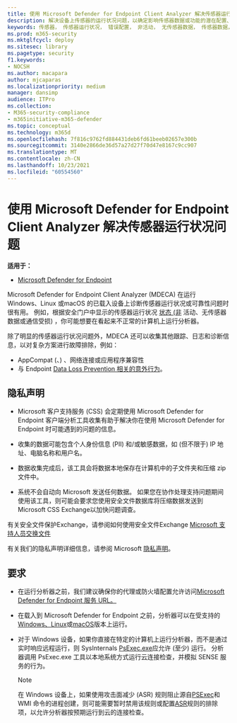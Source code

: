 ```yaml
---
title: 使用 Microsoft Defender for Endpoint Client Analyzer 解决传感器运行状况问题
description: 解决设备上传感器的运行状况问题，以确定影响传感器数据或功能的潜在配置、环境、连接或遥测问题。
keywords: 传感器， 传感器运行状况， 错误配置， 非活动， 无传感器数据， 传感器数据， 通信受损， 通信
ms.prod: m365-security
ms.mktglfcycl: deploy
ms.sitesec: library
ms.pagetype: security
f1.keywords:
- NOCSH
ms.author: macapara
author: mjcaparas
ms.localizationpriority: medium
manager: dansimp
audience: ITPro
ms.collection:
- M365-security-compliance
- m365initiative-m365-defender
ms.topic: conceptual
ms.technology: m365d
ms.openlocfilehash: 7f816c9762fd884431deb6fd61beeb02657e300b
ms.sourcegitcommit: 3140e2866de36d57a27d27f70d47e8167c9cc907
ms.translationtype: MT
ms.contentlocale: zh-CN
ms.lasthandoff: 10/23/2021
ms.locfileid: "60554560"
---
```

# <a name="troubleshoot-sensor-health-using-microsoft-defender-for-endpoint-client-analyzer"></a>使用 Microsoft Defender for Endpoint Client Analyzer 解决传感器运行状况问题

**适用于：**
- [Microsoft Defender for Endpoint](https://go.microsoft.com/fwlink/p/?linkid=2146631)

Microsoft Defender for Endpoint Client Analyzer (MDECA) 在运行 Windows、Linux 或[](/microsoft-365/security/defender-endpoint/onboard-configure)macOS 的已载入设备上诊断传感器运行状况或可靠性问题时很有用。 例如，根据安全门户中显示的传感器运行状况 [状态 (非](/microsoft-365/security/defender-endpoint/fix-unhealthy-sensors) 活动、无传感器数据或通信受损) ，你可能想要在看起来不正常的计算机上运行分析器。

除了明显的传感器运行状况问题外，MDECA 还可以收集其他跟踪、日志和诊断信息，以对复杂方案进行故障排除，例如：

- AppCompat (、) 、网络连接或应用程序兼容性
- 与 Endpoint [Data Loss Prevention 相关的意外行为](/microsoft-365/compliance/endpoint-dlp-learn-about)。

## <a name="privacy-notice"></a>隐私声明

- Microsoft 客户支持服务 (CSS) 会定期使用 Microsoft Defender for Endpoint 客户端分析工具收集有助于解决你在使用 Microsoft Defender for Endpoint 时可能遇到的问题的信息。

- 收集的数据可能包含个人身份信息 (PII) 和/或敏感数据，如 (但不限于) IP 地址、电脑名称和用户名。

- 数据收集完成后，该工具会将数据本地保存在计算机中的子文件夹和压缩 zip 文件中。

- 系统不会自动向 Microsoft 发送任何数据。 如果您在协作处理支持问题期间使用该工具，则可能会要求您使用安全文件数据库将压缩数据发送到 Microsoft CSS Exchange以加快问题调查。

有关安全文件保护Exchange，请参阅如何使用安全文件Exchange [Microsoft 支持人员交换文件](/troubleshoot/azure/general/secure-file-exchange-transfer-files)

有关我们的隐私声明详细信息，请参阅 Microsoft [隐私声明](https://privacy.microsoft.com/privacystatement)。

## <a name="requirements"></a>要求

- 在运行分析器之前，我们建议确保你的代理或防火墙配置允许访问[Microsoft Defender for Endpoint 服务 URL。](configure-proxy-internet.md#enable-access-to-microsoft-defender-for-endpoint-service-urls-in-the-proxy-server)

- 在载入到 Microsoft Defender for [](minimum-requirements.md#supported-windows-versions)Endpoint 之前，分析器可以在受支持的[Windows、Linux](microsoft-defender-endpoint-linux.md#system-requirements)或[macOS](microsoft-defender-endpoint-mac.md#system-requirements)版本上运行。

- 对于 Windows 设备，如果你直接在特定的计算机上运行分析器，而不是通过实时响应远程运行，[](/microsoft-365/security/defender-endpoint/troubleshoot-collect-support-log)则 SysInternals [PsExec.exe](/sysinternals/downloads/psexec)应允许 (至少) 运行。 分析器调用 PsExec.exe 工具以本地系统方式运行云连接检查，并模拟 SENSE 服务的行为。

    > [!NOTE]
    > 在 Windows 设备上，如果使用攻击面减少 (ASR) 规则阻止源自[PSExec](attack-surface-reduction-rules.md#block-process-creations-originating-from-psexec-and-wmi-commands)和 WMI 命令的进程创建，则可能需要暂时禁用该规则或配置[ASR](enable-attack-surface-reduction.md#exclude-files-and-folders-from-asr-rules)规则的排除项，以允许分析器按预期运行到云的连接检查。
